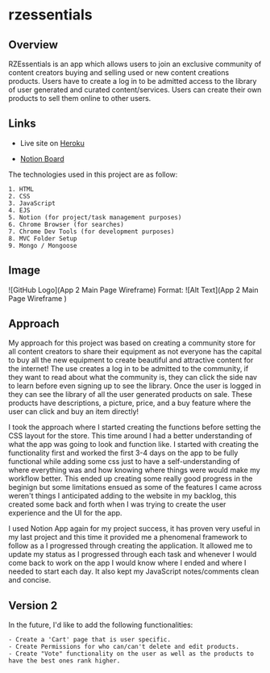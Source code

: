 # rzessentials

## Overview

RZEssentials is an app which allows users to join an exclusive community of content creators buying and selling used or new content creations products. Users have to create a log in to be admitted access to the library of user generated and curated content/services. Users can create their own products to sell them online to other users.  

## Links

- Live site on [Heroku](https://rzessentials.herokuapp.com/sessions/new)

- [Notion Board](https://www.notion.so/0c708b21c6d5490b827dd3ae51a2b0d9?v=d48997cab0c742039ebcfd4bc62492a3)

The technologies used in this project are as follow: 

    1. HTML
    2. CSS
    3. JavaScript
    4. EJS
    5. Notion (for project/task management purposes)
    6. Chrome Browser (for searches)
    7. Chrome Dev Tools (for development purposes)
    8. MVC Folder Setup
    9. Mongo / Mongoose

## Image
![GitHub Logo](App 2 Main Page Wireframe)
Format: ![Alt Text](App 2 Main Page Wireframe )
## Approach

My approach for this project was based on creating a community store for all content creators to share their equipment as not everyone has the capital to buy all the new equipment to create beautiful and attractive content for the internet! The use creates a log in to be admitted to the community, if they want to read about what the community is, they can click the side nav to learn before even signing up to see the library. Once the user is logged in they can see the library of all the user generated products on sale. These products have descriptions, a picture, price, and a buy feature where the user can click and buy an item directly! 

I took the approach where I started creating the functions before setting the CSS layout for the store. This time around I had a better understanding of what the app was going to look and function like. I started with creating the functionality first and worked the first 3-4 days on the app to be fully functional while adding some css just to have a self-understanding of where everything was and how knowing where things were would make my workflow better. This ended up creating some really good progress in the beginign but some limitations ensued as some of the features I came across weren't things I anticipated adding to the website in my backlog, this created some back and forth when I was trying to create the user experience and the UI for the app. 

I used Notion App again for my project success, it has proven very useful in my last project and this time it provided me a phenomenal framework to follow as a I progressed through creating the application. It allowed me to update my status as I progressed through each task and whenever I would come back to work on the app I would know where I ended and where I needed to start each day. It also kept my JavaScript notes/comments clean and concise. 


## Version 2

In the future, I'd like to add the following functionalities: 

    - Create a 'Cart' page that is user specific.
    - Create Permissions for who can/can't delete and edit products.
    - Create "Vote" functionality on the user as well as the products to have the best ones rank higher.
